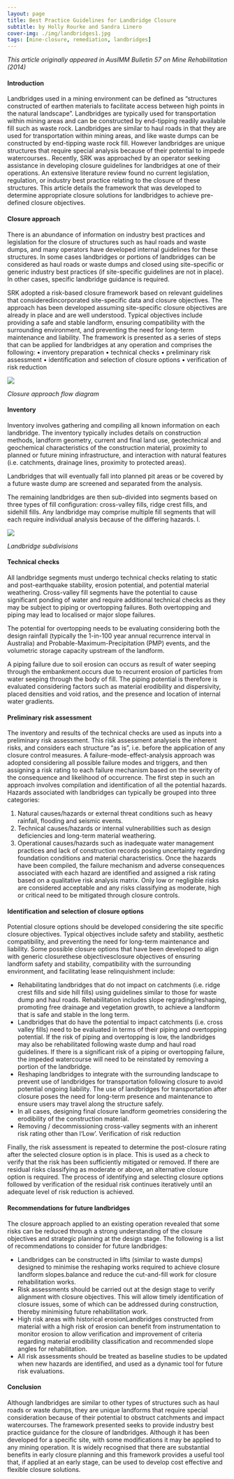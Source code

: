 ```yaml
---
layout: page
title: Best Practice Guidelines for Landbridge Closure
subtitle: by Holly Rourke and Sandra Linero
cover-img: ./img/landbridges1.jpg
tags: [mine-closure, remediation, landbridges]
---
```


*This article originally appeared in AusIMM Bulletin 57 on Mine Rehabilitation (2014)*

#### Introduction 

Landbridges used in a mining environment can be defined as “structures constructed of earthen materials to facilitate access between high points in the natural landscape”. Landbridges are typically used for transportation within mining areas and can be constructed by end-tipping readily available fill such as waste rock.  Landbridges are similar to haul roads in that they are used for transportation within mining areas, and like waste dumps can be constructed by end-tipping waste rock fill.  However landbridges are unique structures that require special analysis because of their potential to impede watercourses..  Recently, SRK was approached by an operator seeking assistance in developing closure guidelines for landbridges at one of their operations. An extensive literature review found no current legislation, regulation, or industry best practice relating to the closure of these structures. This article details the framework that was developed to determine appropriate closure solutions for landbridges to achieve pre-defined closure objectives. 

#### Closure approach

There is an abundance of information on industry best practices and legislation for the closure of structures such as haul roads and waste dumps, and many operators  have developed internal guidelines for these structures.    In some cases landbridges or portions of landbridges can be considered as haul roads or waste dumps and closed using site-specific or generic industry best practices (if site-specific guidelines are not in place).  In other cases, specific landbridge guidance is required. 

SRK adopted a risk-based closure framework based on relevant guidelines that consideredincorporated site-specific data and closure objectives. The approach has been developed assuming site-specific closure objectives are already in place and are well understood. Typical objectives include providing a safe and stable landform, ensuring compatibility with the surrounding environment, and preventing the need for long-term maintenance and liability. The framework is presented as a series of steps that can be applied for landbridges at any operation and comprises the following:
•	inventory preparation
•	technical checks
•	preliminary risk assessment
•	identification and selection of closure options 
•	verification of risk reduction

<img src="./img/landbridges2.jpg"/>

*Closure approach flow diagram*

#### Inventory

Inventory involves gathering and compiling all known information on each landbridge.  The inventory typically includes details on construction methods, landform geometry, current and final land use, geotechnical and geochemical characteristics of the construction material, proximity to planned or future mining infrastructure, and interaction with natural features (i.e. catchments, drainage lines, proximity to protected areas). 

Landbridges that will eventually fall into planned pit areas or be covered by a future waste dump are screened and separated from the analysis.

The remaining landbridges are then sub-divided into segments based on three types of fill configuration: cross-valley fills, ridge crest fills, and sidehill fills. Any landbridge may comprise multiple fill segments that will each require individual analysis because of the differing hazards. l. 

<img src="img/landbridges3.jpg"/>

*Landbridge subdivisions*

#### Technical checks

All landbridge segments must undergo technical checks relating to static and post-earthquake stability, erosion potential, and potential material weathering. Cross-valley fill segments have the  potential to cause significant ponding of water and require additional technical checks as they may be subject to piping or overtopping failures. Both overtopping and piping may lead to localised or major slope failures.

The potential for overtopping needs to be evaluating considering both the design rainfall (typically the 1-in-100 year annual recurrence interval in Australia) and Probable-Maximum-Precipitation (PMP) events, and the volumetric storage capacity upstream of the landform.  

A piping failure due to soil erosion can occurs as result of water seeping through the embankment.occurs due to recurrent erosion of particles from water seeping through the body of fill. The piping potential is therefore is evaluated considering factors such as material erodibility and dispersivity, placed densities and void ratios, and the presence and location of internal water gradients. 



#### Preliminary risk assessment

The inventory and results of the technical checks are used as inputs into a preliminary risk assessment.  This risk assessment analyseis the inherent risks, and considers each structure “as is”, i.e. before the application of any closure control measures.  A failure-mode-effect-analysis approach was adopted considering all possible failure modes and triggers, and then assigning a risk rating to each failure mechanism based on the severity of the consequence and likelihood of occurrence.  The first step in such an approach involves compilation and identification of all the potential hazards. Hazards associated with landbridges can typically be grouped into three categories:
1.	Natural causes/hazards or external threat conditions such as heavy rainfall, flooding and seismic events. 
2.	Technical causes/hazards or internal vulnerabilities such as design deficiencies and long-term material weathering.
3.	Operational causes/hazards such as inadequate water management practices and lack of construction records posing uncertainty regarding foundation conditions and material characteristics.
Once the hazards have been compiled, the failure mechanism and adverse consequences associated with each hazard are identified and assigned a risk rating based on a qualitative risk analysis matrix. Only low or negligible risks are considered acceptable and any risks classifying as moderate, high or critical need to be mitigated through closure controls.

#### Identification and selection of closure options

Potential closure options should be developed considering the site  specific closure objectives.  Typical objectives include safety and stability, aesthetic compatibility, and preventing the need for long-term maintenance and liability.  Some possible closure options that have been developed to align with generic closurethese objectivesclosure objectives of ensuring landform safety and stability, compatibility with the surrounding environment, and facilitating lease relinquishment include:

 - Rehabilitating landbridges that do not impact on catchments (i.e. ridge crest fills and side hill fills) using guidelines similar to those for waste dump and haul roads.  Rehabilitation includes slope regrading/reshaping, promoting free drainage and vegetation growth, to achieve a landform that is safe and stable in the long term.
 - Landbridges that do have the potential to impact catchments (i.e. cross valley fills) need to be evaluated in terms of their piping and overtopping potential.  If the risk of piping and overtopping is low, the landbridges may also be rehabilitated following waste dump and haul road guidelines.  If there is a significant risk of a piping or overtopping failure, the impeded watercourse will need to be reinstated by removing a portion of the landbridge.  
 - Reshaping landbridges to integrate with the surrounding landscape to prevent use of landbridges for transportation following closure to avoid potential ongoing liability. The use of landbridges for transportation after closure poses the need for long-term presence and maintenance to ensure users may travel along the structure safely.  
 - In all cases, designing final closure landform geometries considering the erodibility of the construction material. 
 - Removing / decommissioning cross-valley segments with an inherent risk rating other than l‘Low’. 
Verification of risk reduction

Finally, the risk assessment is repeated to determine the post-closure rating after the selected closure option is in place.  This is used as a check to verify that the risk has been sufficiently mitigated or removed.  If there are residual risks classifying as moderate or above, an alternative closure option is required.  The process of identifying and selecting closure options followed by verification of the residual risk continues iteratively until an adequate level of risk reduction is achieved. 

#### Recommendations for future landbridges

The closure approach applied to an existing operation revealed that some risks can be reduced through a strong understanding of the closure objectives and strategic planning at the design stage. The following is a list of recommendations to consider for future landbridges: 
 - Landbridges can be constructed in lifts (similar to waste dumps) designed to minimise the reshaping works required to achieve closure landform slopes.balance and reduce the cut-and-fill work for closure rehabilitation works.  
 - Risk assessments should be carried out at the design stage to verify alignment with closure objectives.  This will allow timely identification of closure issues, some of which can be addressed during construction, thereby minimising future rehabilitation work.
 - High risk areas with historical erosionLandbridges constructed from material with a high risk of erosion can benefit from instrumentation to monitor erosion to allow verification and improvement of criteria regarding material erodibility classification and recommended slope angles for rehabilitation.  
 - All risk assessments should be treated as baseline studies to be updated when new hazards are identified, and used as a dynamic tool for future risk evaluations.

#### Conclusion 

Although landbridges are similar to other types of structures such as haul roads or waste dumps, they are unique landforms that require special consideration because of their potential to obstruct catchments and impact watercourses.  The framework presented seeks to provide industry best practice guidance for the closure of landbridges.  Although it has been developed for a specific site, with some modifications it may be applied to any mining operation.  It is widely recognised that there are substantial benefits in early closure planning and this framework provides a useful tool that, if applied at an early stage, can be used to develop cost effective and flexible closure solutions.
